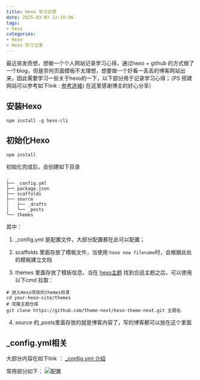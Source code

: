 ```yaml
---
title: Hexo 学习记录
date: 2025-03-03 22:10:56
tags:
- hexo
categories:
- Hexo
- Hexo 学习记录
---
```


最近突发奇想，想做一个个人网站记录学习心得，通过hexo + github 的方式做了一个blog，但是奈何页面模板不太理想，想要做一个好看一丢丢的博客网站出来，因此需要学习一些关于hexo的一下，以下部分用于记录学习心得；（PS 搭建网站可以参考如下link : [参考连接](https://blog.csdn.net/yaorongke/article/details/119089190)) 在这里感谢博主的好心分享）

## 安装Hexo

```
npm install -g hexo-cli
```

## 初始化Hexo

```
npm install
```

初始化完成后，会创建如下目录

```
.
├── _config.yml
├── package.json
├── scaffolds
├── source
|   ├── _drafts
|   └── _posts
└── themes
```

其中：

1. _config.yml 是配置文件，大部分配置都在此可以配置；

2. scaffolds 里面存放了模板文件，当使用 `hexo new filename`时，会根据此处的模板建立文档

3. themes 里面存放了模板信息，当在 [hexo主题](https://hexo.io/themes/)  找到合适主题之后，可以使用以下cmd 拉取：

```
# 进入Hexo项目的themes目录
cd your-hexo-site/themes
# 克隆主题仓库
git clone https://github.com/theme-next/hexo-theme-next.git 主题名
```

4. source 的_posts里面存放的就是博客内容了，写的博客都可以放在这个里面



## _config.yml相关

大部分内容在如下link ： [_config.yml 介绍](https://hexo.io/zh-cn/docs/configuration)  

常用部分如下：
![配置](https://cdn.jsdelivr.net/gh/tom-li-520/blogImage@main/Image/image-20250315135959099.png)





